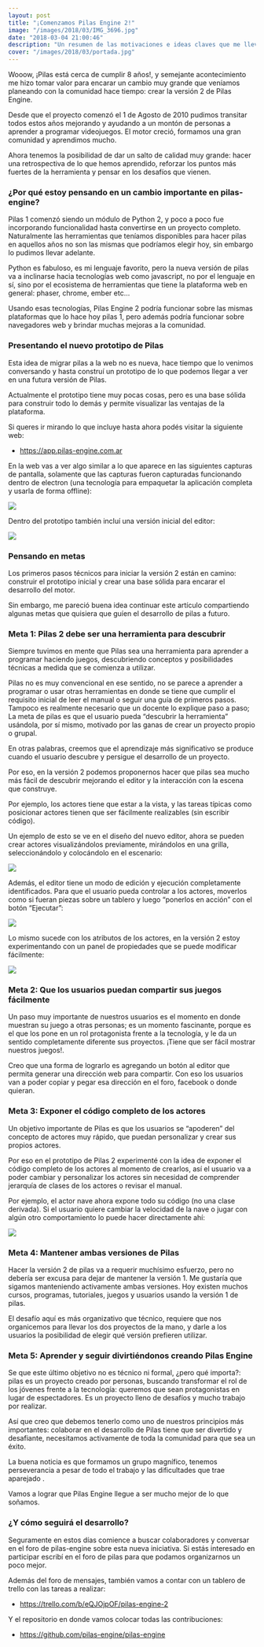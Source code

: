 ```yaml
---
layout: post
title: "¡Comenzamos Pilas Engine 2!"
image: "/images/2018/03/IMG_3696.jpg"
date: "2018-03-04 21:00:46"
description: "Un resumen de las motivaciones e ideas claves que me llevaron a implementar Pilas Engine 2"
cover: "/images/2018/03/portada.jpg"
---
```


Wooow, ¡Pilas está cerca de cumplir 8 años!, y semejante acontecimiento me hizo tomar valor para encarar un cambio muy grande que veníamos planeando con la comunidad hace tiempo: crear la versión 2 de Pilas Engine.

Desde que el proyecto comenzó el 1 de Agosto de 2010 pudimos transitar todos estos años mejorando y ayudando a un montón de personas a aprender a programar videojuegos. El motor creció, formamos una gran comunidad y aprendimos mucho.

Ahora tenemos la posibilidad de dar un salto de calidad muy grande: hacer una retrospectiva de lo que hemos aprendido, reforzar los puntos más fuertes de la herramienta y pensar en los desafíos que vienen.

### ¿Por qué estoy pensando en un cambio importante en pilas-engine?

Pilas 1 comenzó siendo un módulo de Python 2, y poco a poco fue incorporando funcionalidad hasta convertirse en un proyecto completo. Naturalmente las herramientas que teníamos disponibles para hacer pilas en aquellos años no son las mismas que podríamos elegir hoy, sin embargo lo pudimos llevar adelante.

Python es fabuloso, es mi lenguaje favorito, pero la nueva versión de pilas va a inclinarse hacia tecnologías web como javascript, no por el lenguaje en sí, sino por el ecosistema de herramientas que tiene la plataforma web en general: phaser, chrome, ember etc…

Usando esas tecnologías, Pilas Engine 2 podría funcionar sobre las mismas plataformas que lo hace hoy pilas 1, pero además podría funcionar sobre navegadores web y brindar muchas mejoras a la comunidad.

### Presentando el nuevo prototipo de Pilas

Esta idea de migrar pilas a la web no es nueva, hace tiempo que lo venimos conversando y hasta construí un prototipo de lo que podemos llegar a ver en una futura versión de Pilas.

Actualmente el prototipo tiene muy pocas cosas, pero es una base sólida para construir todo lo demás y permite visualizar las ventajas de la plataforma.

Si queres ir mirando lo que incluye hasta ahora podés visitar la siguiente web:

- https://app.pilas-engine.com.ar

En la web vas a ver algo similar a lo que aparece en las siguientes capturas de pantalla, solamente que las capturas fueron capturadas funcionando dentro de electron (una tecnología para empaquetar la aplicación completa y usarla de forma offline):

![](/images/2018/03/image_preview.png)

Dentro del prototipo también incluí una versión inicial del editor:

![](/images/2018/03/image_preview--2-.png)

### Pensando en metas

Los primeros pasos técnicos para iniciar la versión 2 están en camino: construir el prototipo inicial y crear una base sólida para encarar el desarrollo del motor.

Sin embargo, me pareció buena idea continuar este artículo compartiendo algunas metas que quisiera que guíen el desarrollo de pilas a futuro.

### Meta 1: Pilas 2 debe ser una herramienta para descubrir

Siempre tuvimos en mente que Pilas sea una herramienta para aprender a programar haciendo juegos, descubriendo conceptos y posibilidades técnicas a medida que se comienza a utilizar.

Pilas no es muy convencional en ese sentido, no se parece a aprender a programar o usar otras herramientas en donde se tiene que cumplir el requisito inicial de leer el manual o seguir una guía de primeros pasos. Tampoco es realmente necesario que un docente lo explique paso a paso; La meta de pilas es que el usuario pueda “descubrir la herramienta” usándola, por sí mismo, motivado por las ganas de crear un proyecto propio o grupal.

En otras palabras, creemos que el aprendizaje más significativo se produce cuando el usuario descubre y persigue el desarrollo de un proyecto.

Por eso, en la versión 2 podemos proponernos hacer que pilas sea mucho más fácil de descubrir mejorando el editor y la interacción con la escena que construye.

Por ejemplo, los actores tiene que estar a la vista, y las tareas típicas como posicionar actores tienen que ser fácilmente realizables (sin escribir código).

Un ejemplo de esto se ve en el diseño del nuevo editor, ahora se pueden crear actores visualizándolos previamente, mirándolos en una grilla, seleccionándolo y colocándolo en el escenario:

![](/images/2018/03/image_preview--1-.png)

Además, el editor tiene un modo de edición y ejecución completamente identificados. Para que el usuario pueda controlar a los actores, moverlos como si fueran piezas sobre un tablero y luego “ponerlos en acción” con el botón “Ejecutar”:

![](/images/2018/03/image_preview.gif)

Lo mismo sucede con los atributos de los actores, en la versión 2 estoy experimentando con un panel de propiedades que se puede modificar fácilmente:

![](/images/2018/03/image_preview--1-.gif)

### Meta 2: Que los usuarios puedan compartir sus juegos fácilmente

Un paso muy importante de nuestros usuarios es el momento en donde muestran su juego a otras personas; es un momento fascinante, porque es el que los pone en un rol protagonista frente a la tecnología, y le da un sentido completamente diferente sus proyectos. ¡Tiene que ser fácil mostrar nuestros juegos!.

Creo que una forma de lograrlo es agregando un botón al editor que permita generar una dirección web para compartir. Con eso los usuarios van a poder copiar y pegar esa dirección en el foro, facebook o donde quieran.

### Meta 3: Exponer el código completo de los actores

Un objetivo importante de Pilas es que los usuarios se “apoderen” del concepto de actores muy rápido, que puedan personalizar y crear sus propios actores.

Por eso en el prototipo de Pilas 2 experimenté con la idea de exponer el código completo de los actores al momento de crearlos, así el usuario va a poder cambiar y personalizar los actores sin necesidad de comprender jerarquía de clases de los actores o revisar el manual.

Por ejemplo, el actor nave ahora expone todo su código (no una clase derivada). Si el usuario quiere cambiar la velocidad de la nave o jugar con algún otro comportamiento lo puede hacer directamente ahí:

![](/images/2018/03/image_preview--3-.png)

### Meta 4: Mantener ambas versiones de Pilas

Hacer la versión 2 de pilas va a requerir muchísimo esfuerzo, pero no debería ser excusa para dejar de mantener la versión 1. Me gustaría que sigamos manteniendo activamente ambas versiones. Hoy existen muchos cursos, programas, tutoriales, juegos y usuarios usando la versión 1 de pilas.

El desafío aquí es más organizativo que técnico, requiere que nos organicemos para llevar los dos proyectos de la mano, y darle a los usuarios la posibilidad de elegir qué versión prefieren utilizar.

### Meta 5: Aprender y seguir divirtiéndonos creando Pilas Engine

Se que este último objetivo no es técnico ni formal, ¿pero qué importa?: pilas es un proyecto creado por personas, buscando transformar el rol de los jóvenes frente a la tecnología: queremos que sean protagonistas en lugar de espectadores. Es un proyecto lleno de desafíos y mucho trabajo por realizar.

Así que creo que debemos tenerlo como uno de nuestros principios más importantes: colaborar en el desarrollo de Pilas tiene que ser divertido y desafiante, necesitamos activamente de toda la comunidad para que sea un éxito.

La buena noticia es que formamos un grupo magnífico, tenemos perseverancia a pesar de todo el trabajo y las dificultades que trae aparejado .

Vamos a lograr que Pilas Engine llegue a ser mucho mejor de lo que soñamos.

### ¿Y cómo seguirá el desarrollo?

Seguramente en estos días comience a buscar colaboradores y conversar en el foro de pilas-engine sobre esta nueva iniciativa. Si estás interesado en participar escribí en el foro de pilas para que podamos organizarnos un poco mejor.

Además del foro de mensajes, también vamos a contar con un tablero de trello con las tareas a realizar:

- https://trello.com/b/eQJOjpOF/pilas-engine-2

Y el repositorio en donde vamos colocar todas las contribuciones:

- https://github.com/pilas-engine/pilas-engine

